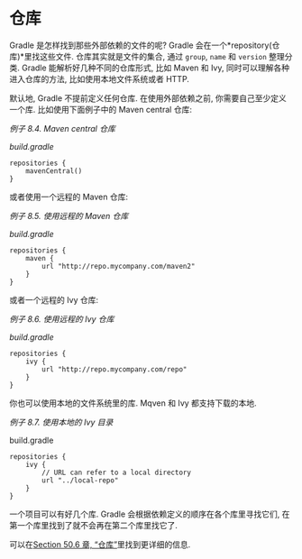 # 仓库

Gradle 是怎样找到那些外部依赖的文件的呢? Gradle 会在一个*repository(仓库)*里找这些文件. 仓库其实就是文件的集合, 通过 `group`, `name` 和 `version` 整理分类. Gradle 能解析好几种不同的仓库形式, 比如 Maven 和 Ivy, 同时可以理解各种进入仓库的方法, 比如使用本地文件系统或者 HTTP.

默认地, Gradle 不提前定义任何仓库. 在使用外部依赖之前, 你需要自己至少定义一个库. 比如使用下面例子中的 Maven central 仓库:

*例子 8.4. Maven central 仓库*

*build.gradle*

    repositories {
        mavenCentral()
    }

或者使用一个远程的 Maven 仓库:

*例子 8.5. 使用远程的 Maven 仓库*

*build.gradle*

    repositories {
        maven {
            url "http://repo.mycompany.com/maven2"
        }
    }

或者一个远程的 Ivy 仓库:

*例子 8.6. 使用远程的 Ivy 仓库*

*build.gradle*

    repositories {
        ivy {
            url "http://repo.mycompany.com/repo"
        }
    }

你也可以使用本地的文件系统里的库. Mqven 和 Ivy 都支持下载的本地.

*例子 8.7. 使用本地的 Ivy 目录*

build.gradle

    repositories {
        ivy {
            // URL can refer to a local directory
            url "../local-repo"
        }
    }

一个项目可以有好几个库. Gradle 会根据依赖定义的顺序在各个库里寻找它们, 在第一个库里找到了就不会再在第二个库里找它了.

可以在[Section 50.6 章, “仓库”](https://docs.gradle.org/current/userguide/dependency_management.html#sec:repositories)里找到更详细的信息.


